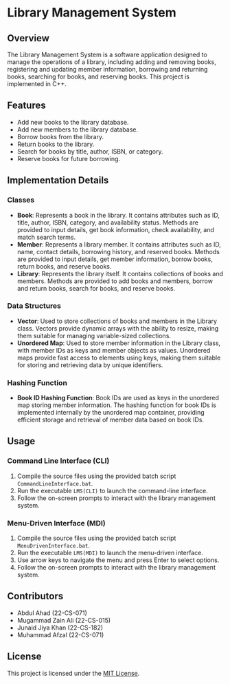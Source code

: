 # Library Management System

## Overview

The Library Management System is a software application designed to manage the operations of a library, including adding and removing books, registering and updating member information, borrowing and returning books, searching for books, and reserving books. This project is implemented in C++.

## Features

- Add new books to the library database.
- Add new members to the library database.
- Borrow books from the library.
- Return books to the library.
- Search for books by title, author, ISBN, or category.
- Reserve books for future borrowing.

## Implementation Details

### Classes

- **Book**: Represents a book in the library. It contains attributes such as ID, title, author, ISBN, category, and availability status. Methods are provided to input details, get book information, check availability, and match search terms.
- **Member**: Represents a library member. It contains attributes such as ID, name, contact details, borrowing history, and reserved books. Methods are provided to input details, get member information, borrow books, return books, and reserve books.
- **Library**: Represents the library itself. It contains collections of books and members. Methods are provided to add books and members, borrow and return books, search for books, and reserve books.

### Data Structures

- **Vector**: Used to store collections of books and members in the Library class. Vectors provide dynamic arrays with the ability to resize, making them suitable for managing variable-sized collections.
- **Unordered Map**: Used to store member information in the Library class, with member IDs as keys and member objects as values. Unordered maps provide fast access to elements using keys, making them suitable for storing and retrieving data by unique identifiers.

### Hashing Function

- **Book ID Hashing Function**: Book IDs are used as keys in the unordered map storing member information. The hashing function for book IDs is implemented internally by the unordered map container, providing efficient storage and retrieval of member data based on book IDs.

## Usage

### Command Line Interface (CLI)

1. Compile the source files using the provided batch script `CommandLineInterface.bat`.
2. Run the executable `LMS(CLI)` to launch the command-line interface.
3. Follow the on-screen prompts to interact with the library management system.

### Menu-Driven Interface (MDI)

1. Compile the source files using the provided batch script `MenuDrivenInterface.bat`.
2. Run the executable `LMS(MDI)` to launch the menu-driven interface.
3. Use arrow keys to navigate the menu and press Enter to select options.
4. Follow the on-screen prompts to interact with the library management system.

## Contributors

- Abdul Ahad (22-CS-071)
- Mugammad Zain Ali (22-CS-015)
- Junaid Jiya Khan (22-CS-182)
- Muhammad Afzal (22-CS-071)

## License

This project is licensed under the [MIT License](LICENSE).
